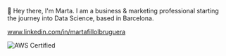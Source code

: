 👋 Hey there, I'm Marta. I am a business & marketing professional starting the journey into Data Science, based in Barcelona. 

www.linkedin.com/in/martafillolbruguera

![AWS Certified](https://img.shields.io/badge/AWS-Certified-orange?logo=amazon-aws)

